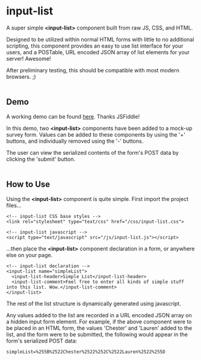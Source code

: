 <h1>input-list</h1>
A super simple <strong>&lt;input-list&gt;</strong> component built from raw JS, CSS, and HTML.

Designed to be utilized within normal HTML forms with little to no additional scripting, this component provides an easy to use list interface for your users, and a POSTable, URL encoded JSON array of list elements for your server! Awesome!

After preliminary testing, this should be compatible with most modern browsers. ;)
<br>
<br>

<h2>Demo</h2>
A working demo can be found <a href='https://jsfiddle.net/0x29A/35ko84gd/'>here</a>. Thanks JSFiddle!

In this demo, two <strong>&lt;input-list&gt;</strong> components have been added to a mock-up survey form. Values can be added to these components by using the '+' buttons, and individually removed using the '-' buttons.

The user can view the serialized contents of the form's POST data by clicking the 'submit' button.
<br>
<br>

<h2>How to Use</h2>
Using the <strong>&lt;input-list&gt;</strong> component is quite simple. First import the project files...

```
<!-- input-list CSS base styles -->
<link rel="stylesheet" type="text/css" href="/css/input-list.css">

<!-- input-list javascript -->
<script type="text/javascript" src="/js/input-list.js"></script>
```

...then place the <strong>&lt;input-list&gt;</strong> component declaration in a form, or anywhere else on your page.

```
<!-- input-list declaration -->
<input-list name="simpleList">
  <input-list-header>Simple List</input-list-header>
  <input-list-comment>Feel free to enter all kinds of simple stuff into this list. Wow.</input-list-comment>
</input-list>
```

The rest of the list structure is dynamically generated using javascript.

Any values added to the list are recorded in a URL encoded JSON array on a hidden input form element. For example, if the above component were to be placed in an HTML form, the values 'Chester' and 'Lauren' added to the list, and the form were to be submitted, the following would appear in the form's serialized POST data:

```
simpleList=%255B%2522Chester%2522%252C%2522Lauren%2522%255D
```
